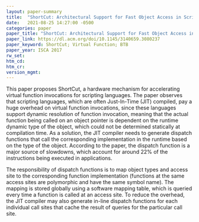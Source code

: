 ```yaml
---
layout: paper-summary
title:  "ShortCut: Architectural Support for Fast Object Access in Scripting Languages"
date:   2021-08-25 14:27:00 -0500
categories: paper
paper_title: "ShortCut: Architectural Support for Fast Object Access in Scripting Languages"
paper_link: https://dl.acm.org/doi/10.1145/3140659.3080237
paper_keyword: ShortCut; Virtual Function; BTB
paper_year: ISCA 2017
rw_set:
htm_cd:
htm_cr:
version_mgmt:
---
```


This paper proposes ShortCut, a hardware mechanism for accelerating virtual function invocations for scripting 
languages.
The paper observes that scripting languages, which are often Just-In-Time (JIT) compiled, pay a huge overhead on
virtual function invocations, since these languages support dynamic resolution of function invocation, meaning
that the actual function being called on an object pointer is dependent on the runtime dynamic type of the 
object, which could not be determined statically at compilation time. 
As a solution, the JIT compiler needs to generate dispatch functions that call the corresponding implementation in the 
runtime based on the type of the object.
According to the paper, the dispatch function is a major source of slowdowns, which account for around 22% of the 
instructions being executed in applications.

The responsibility of dispatch functions is to map object types and access site to the corresponding function
implementation (functions at the same access sites are polymorphic and have the same symbol name).
The mapping is stored globally using a software mapping table, which is queried every time a function is called
at an access site.
To reduce the overhead, the JIT compiler may also generate in-line dispatch functions for each individual call sites 
that cache the result of queries for the particular call site.
